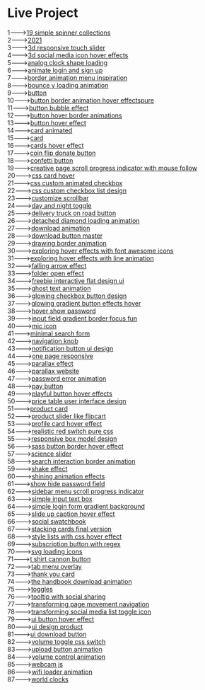 <h1>Live Project</h1>
1---><a href="https://hawanbeats.github.io/html-css-js/19%20simple%20spinner%20collections/">19 simple spinner collections</a>
<br>
2---><a href="https://hawanbeats.github.io/html-css-js/2021/">2021</a>
<br>
3---><a href="https://hawanbeats.github.io/html-css-js/3d%20responsive%20touch%20slider/">3d responsive touch slider</a>
<br>
4---><a href="https://hawanbeats.github.io/html-css-js/3d%20social%20media%20icon%20hover%20effects/">3d social media icon hover effects</a>
<br>
5---><a href="https://hawanbeats.github.io/html-css-js/analog%20clock%20shape%20loading/">analog clock shape loading</a>
<br>
6---><a href="https://hawanbeats.github.io/html-css-js/animate%20login%20and%20sign%20up/">animate login and sign up</a>
<br>
7---><a href="https://hawanbeats.github.io/html-css-js/border%20animation%20menu%20inspiration/">border animation menu inspiration</a>
<br>
8---><a href="https://hawanbeats.github.io/html-css-js/bounce%20y%20loading%20animation/">bounce y loading animation</a>
<br>
9---><a href="https://hawanbeats.github.io/html-css-js/button/">button</a>
<br>
10---><a href="https://hawanbeats.github.io/html-css-js/button%20border%20animation%20on%20hover%20effectspure/">button border animation hover effectspure</a>
<br>
11---><a href="https://hawanbeats.github.io/html-css-js/button%20bubble%20effect/">button bubble effect</a>
<br>
12---><a href="https://hawanbeats.github.io/html-css-js/button%20hover%20border%20animations/">button hover border animations</a>
<br>
13---><a href="https://hawanbeats.github.io/html-css-js/button%20hover%20effect/">button hover effect</a>
<br>
14---><a href="https://hawanbeats.github.io/html-css-js/card%20animated/">card animated</a>
<br>
15---><a href="https://hawanbeats.github.io/html-css-js/card/">card</a>
<br>
16---><a href="https://hawanbeats.github.io/html-css-js/cards%20hover%20effect/">cards hover effect</a>
<br>
17---><a href="https://hawanbeats.github.io/html-css-js/coin%20flip%20donate%20button/">coin flip donate button</a>
<br>
18---><a href="https://hawanbeats.github.io/html-css-js/confetti%20button/">confetti button</a>
<br>
19---><a href="https://hawanbeats.github.io/html-css-js/creative%20page%20scroll%20progress%20indicator%20with%20mouse%20follow/">creative page scroll progress indicator with mouse follow</a>
<br>
20---><a href="https://hawanbeats.github.io/html-css-js/css%20card%20hover/">css card hover</a>
<br>
21---><a href="https://hawanbeats.github.io/html-css-js/css%20custom%20animated%20checkbox/">css custom animated checkbox</a>
<br>
22---><a href="https://hawanbeats.github.io/html-css-js/css%20custom%20checkbox%20list%20design/">css custom checkbox list design</a>
<br>
23---><a href="https://hawanbeats.github.io/html-css-js/customize%20scrollbar/">customize scrollbar</a>
<br>
24---><a href="https://hawanbeats.github.io/html-css-js/day%20and%20night%20toggle/">day and night toggle</a>
<br>
25---><a href="https://hawanbeats.github.io/html-css-js/delivery%20truck%20on%20road%20button/">delivery truck on road button</a>
<br>
26---><a href="https://hawanbeats.github.io/html-css-js/detached%20diamond%20loading%20animation/">detached diamond loading animation</a>
<br>
27---><a href="https://hawanbeats.github.io/html-css-js/download%20animation/">download animation</a>
<br>
28---><a href="https://hawanbeats.github.io/html-css-js/download-button-master/">download button master</a>
<br>
29---><a href="https://hawanbeats.github.io/html-css-js/drawing%20border%20animation/">drawing border animation</a>
<br>
30---><a href="https://hawanbeats.github.io/html-css-js/exploring%20hover%20effects%20with%20font%20awesome%20icons/">exploring hover effects with font awesome icons</a>
<br>
31---><a href="https://hawanbeats.github.io/html-css-js/exploring%20hover%20effects%20with%20line%20animation/">exploring hover effects with line animation</a>
<br>
32---><a href="https://hawanbeats.github.io/html-css-js/falling%20arrow%20effect/">falling arrow effect</a>
<br>
33---><a href="https://hawanbeats.github.io/html-css-js/folder%20open%20effect/">folder open effect</a>
<br>
34---><a href="https://hawanbeats.github.io/html-css-js/freebie%20interactive%20flat%20design%20ui/">freebie interactive flat design ui</a>
<br>
35---><a href="https://hawanbeats.github.io/html-css-js/ghost%20text%20animation/">ghost text animation</a>
<br>
36---><a href="https://hawanbeats.github.io/html-css-js/glowing%20checkbox%20button%20design/">glowing checkbox button design</a>
<br>
37---><a href="https://hawanbeats.github.io/html-css-js/glowing%20gradient%20button%20effects%20on%20hover/">glowing gradient button effects hover</a>
<br>
38---><a href="https://hawanbeats.github.io/html-css-js/hover%20show%20password/">hover show password</a>
<br>
39---><a href="https://hawanbeats.github.io/html-css-js/input%20field%20gradient%20border%20focus%20fun/">input field gradient border focus fun</a>
<br>
40---><a href="https://hawanbeats.github.io/html-css-js/mic%20icon/">mic icon</a>
<br>
41---><a href="https://hawanbeats.github.io/html-css-js/minimal%20search%20form/">minimal search form</a>
<br>
42---><a href="https://hawanbeats.github.io/html-css-js/navigation%20knob/">navigation knob</a>
<br>
43---><a href="https://hawanbeats.github.io/html-css-js/notification%20button%20ui%20design/">notification button ui design</a>
<br>
44---><a href="https://hawanbeats.github.io/html-css-js/one%20page%20responsive/">one page responsive</a>
<br>
45---><a href="https://hawanbeats.github.io/html-css-js/parallax%20effect/">parallax effect</a>
<br>
46---><a href="https://hawanbeats.github.io/html-css-js/parallax%20website/">parallax website</a>
<br>
47---><a href="https://hawanbeats.github.io/html-css-js/password%20error%20animation/">password error animation</a>
<br>
48---><a href="https://hawanbeats.github.io/html-css-js/pay%20button/">pay button</a>
<br>
49---><a href="https://hawanbeats.github.io/html-css-js/playful%20button%20hover%20effects/">playful button hover effects</a>
<br>
50---><a href="https://hawanbeats.github.io/html-css-js/price%20table%20user%20interface%20design/">price table user interface design</a>
<br>
51---><a href="https://hawanbeats.github.io/html-css-js/product%20card/">product card</a>
<br>
52---><a href="https://hawanbeats.github.io/html-css-js/product%20slider%20like%20flipcart/">product slider like flipcart</a>
<br>
53---><a href="https://hawanbeats.github.io/html-css-js/profile%20card%20hover%20effect/">profile card hover effect</a>
<br>
54---><a href="https://hawanbeats.github.io/html-css-js/realistic%20red%20switch%20pure%20css/">realistic red switch pure css</a>
<br>
55---><a href="https://hawanbeats.github.io/html-css-js/responsive%20box%20model%20design/">responsive box model design</a>
<br>
56---><a href="https://hawanbeats.github.io/html-css-js/sass%20button%20border%20hover%20effect/">sass button border hover effect</a>
<br>
57---><a href="https://hawanbeats.github.io/html-css-js/science%20slider/">science slider</a>
<br>
58---><a href="https://hawanbeats.github.io/html-css-js/search%20interaction%20border%20animation/">search interaction border animation</a>
<br>
59---><a href="https://hawanbeats.github.io/html-css-js/shake%20effect/">shake effect</a>
<br>
60---><a href="https://hawanbeats.github.io/html-css-js/shining%20text%20animation%20effects/">shining animation effects</a>
<br>
61---><a href="https://hawanbeats.github.io/html-css-js/show%20hide%20password%20field/">show hide password field</a>
<br>
62---><a href="https://hawanbeats.github.io/html-css-js/sidebar%20menu%20scroll%20progress%20indicator/">sidebar menu scroll progress indicator</a>
<br>
63---><a href="https://hawanbeats.github.io/html-css-js/simple%20input%20text%20box/">simple input text box</a>
<br>
64---><a href="https://hawanbeats.github.io/html-css-js/simple%20login%20form%20gradient%20background/">simple login form gradient background</a>
<br>
65---><a href="https://hawanbeats.github.io/html-css-js/slide%20up%20caption%20hover%20effect/">slide up caption hover effect</a>
<br>
66---><a href="https://hawanbeats.github.io/html-css-js/social%20swatchbook/">social swatchbook</a>
<br>
67---><a href="https://hawanbeats.github.io/html-css-js/stacking%20cards%20final%20version/">stacking cards final version</a>
<br>
68---><a href="https://hawanbeats.github.io/html-css-js/style%20lists%20with%20css%20hover%20effect/">style lists with css hover effect</a>
<br> 
69---><a href="https://hawanbeats.github.io/html-css-js/subscription%20button%20with%20regex/">subscription button with regex</a>
<br>
70---><a href="https://hawanbeats.github.io/html-css-js/svg%20loading%20icons/">svg loading icons</a>
<br>
71---><a href="https://hawanbeats.github.io/html-css-js/t%20shirt%20cannon%20button/">t shirt cannon button</a>
<br>
72---><a href="https://hawanbeats.github.io/html-css-js/tab%20menu%20overlay/">tab menu overlay</a>
<br>
73---><a href="https://hawanbeats.github.io/html-css-js/thank%20you%20card/">thank you card</a>
<br>
74---><a href="https://hawanbeats.github.io/html-css-js/the%20handbook%20download%20animation/">the handbook download animation</a>
<br>
75---><a href="https://hawanbeats.github.io/html-css-js/toggles/">toggles</a>
<br>
76---><a href="https://hawanbeats.github.io/html-css-js/tooltip%20with%20social%20sharing/">tooltip with social sharing</a>
<br>
77---><a href="https://hawanbeats.github.io/html-css-js/transforming%20page%20movement%20navigation/">transforming page movement navigation</a>
<br>
78---><a href="https://hawanbeats.github.io/html-css-js/transforming%20social%20media%20list%20toggle%20icon/">transforming social media list toggle icon</a>
<br>
79---><a href="https://hawanbeats.github.io/html-css-js/ui%20button%20hover%20effect/">ui button hover effect</a>
<br>
80---><a href="https://hawanbeats.github.io/html-css-js/ui%20design%20product/">ui design product</a>
<br>
81---><a href="https://hawanbeats.github.io/html-css-js/ui%20download%20button/">ui download button</a>
<br>
82---><a href="https://hawanbeats.github.io/html-css-js/volume%20toggle%20css%20switch/">volume toggle css switch</a>
<br>
83---><a href="https://hawanbeats.github.io/html-css-js/upload%20button%20animation/">upload button animation</a>
<br>
84---><a href="https://hawanbeats.github.io/html-css-js/volume%20control%20animation/">volume control animation</a>
<br>
85---><a href="https://hawanbeats.github.io/html-css-js/webcam%20js/">webcam js</a>
<br>
86---><a href="https://hawanbeats.github.io/html-css-js/wifi%20loader%20animation/">wifi loader animation</a>
<br>
87---><a href="https://hawanbeats.github.io/html-css-js/world%20clocks/">world clocks</a>
